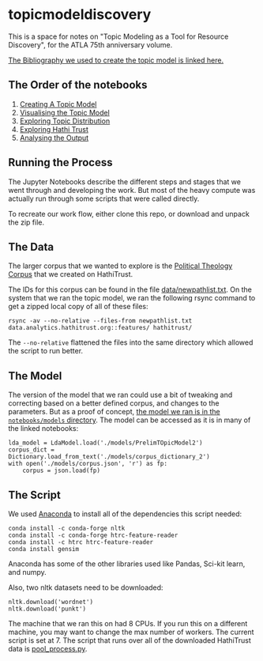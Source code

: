 # topicmodeldiscovery
This is a space for notes on "Topic Modeling as a Tool for Resource Discovery", for the ATLA 75th anniversary volume.

[The Bibliography we used to create the topic model is linked here.](https://docs.google.com/document/d/1sXHkN6WsW_SwG5xLSRPLS-DPqbwbQCHcB8ErrIbxu0M/edit?usp=sharing)


## The Order of the notebooks 

1. [Creating A Topic Model](docs/creating_topic_models.md) 
2. [Visualising the Topic Model](docs/visualising_topic_model.md)
3. [Exploring Topic Distribution](docs/exploring_topic_distribution.md)
4. [Exploring Hathi Trust](docs/exploring_hathi_trust.md)
5. [Analysing the Output](docs/analysing_the_output.md) 


## Running the Process 

The Jupyter Notebooks describe the different steps and stages that we went
through and developing the work. But most of the heavy compute was actually
run through some scripts that were called directly. 

To recreate our work flow, either clone this repo, or download and unpack the
zip file. 

## The Data 

The larger corpus that we wanted to explore is the [Political Theology
Corpus](https://babel.hathitrust.org/cgi/mb?a=listis&c=1154484) that we
created on HathiTrust. 

The IDs for this corpus can be found in the file
[data/newpathlist.txt](data/newpathlist.txt). On the system that we ran the
topic model, we ran the following rsync command to get a zipped local copy of
all of these files: 
```
rsync -av --no-relative --files-from newpathlist.txt data.analytics.hathitrust.org::features/ hathitrust/
``` 
The `--no-relative` flattened the files into the same directory which allowed
the script to run better. 


## The Model 

The version of the model that we ran could use a bit of tweaking and
correcting based on a better defined corpus, and changes to the parameters. But
as a proof of concept, [the  model we ran is in the `notebooks/models`
directory](notebooks/models/). The model can be accessed as it is in many of
the linked notebooks: 
```
lda_model = LdaModel.load('./models/PrelimTOpicModel2') 
corpus_dict = Dictionary.load_from_text('./models/corpus_dictionary_2')
with open('./models/corpus.json', 'r') as fp:
    corpus = json.load(fp)
```


## The Script 


We used [Anaconda](https://www.anaconda.com/) to install all of the
dependencies this script needed: 
```
conda install -c conda-forge nltk
conda install -c conda-forge htrc-feature-reader
conda install -c htrc htrc-feature-reader
conda install gensim
```

Anaconda has some of the other libraries used like Pandas, Sci-kit learn, and
numpy. 

Also, two nltk datasets need to be downloaded:
```
nltk.download('wordnet')
nltk.download('punkt') 
```

The machine that we ran this on had 8 CPUs. If you run this on a different
machine, you may want to change the max number of workers. The current script
is set at 7. The script that runs over all of the downloaded HathiTrust data
is [pool_process.py](notebooks/pool_processing.py). 
